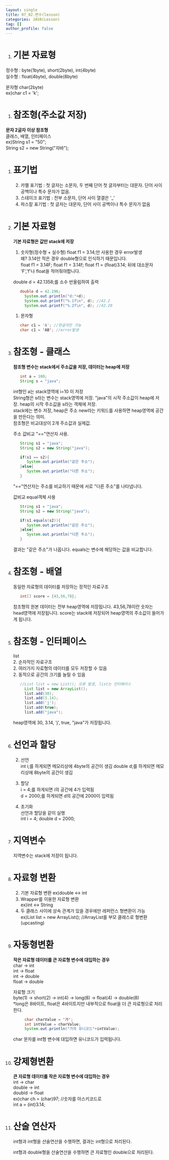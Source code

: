 ```yaml
---
layout: single
title: 07_02.변수(lesson)
categories: JAVA(Lesson)
tag: []
author_profile: false
---
```


1. # 기본 자료형   
정수형 : byte(1byte), short(2byte), int(4byte)    
실수형 : float(4byte), double(8byte)   

문자형 char(2byte)   
ex)char c1 = 'k';

1. # 참조형(주소값 저장)   
__문자 2글자 이상 참조형__   
클래스, 배열, 인터페이스   
ex)String s1 = "50";   
String s2 = new String("자바");   

1. # 표기법   
   2. 카멜 표기법 : 첫 글자는 소문자, 두 번째 단어 첫 글자부터는 대문자. 단어 사이 공백이나 특수 문자가 없음.   
   2. 스테이크 표기법 : 전부 소문자, 단어 사이 열결은 '_'   
   2. 파스칼 표기법 : 첫 글자는 대문자, 단어 사이 공백이나 특수 문자가 없음

1. # 기본 자료형
   
   __기본 자료형은 값만 stack에 저장__   

   1. 숫자형(정수형 + 실수형)
   float f1 = 3.14;만 사용한 경우 error발생   
   왜? 3.14만 적은 경우 double형으로 인식하기 때문입니다.   
   float f1 = 3.14F;
   float f1 = 3.14f;
   float f1 = (float)3.14;
   뒤에 대소문자 'F','f'나 float을 적어줘야합니다.   

   double d = 42.1358;를 소수 반올림하여 출력   
   ```java
      double d = 42.196;
		System.out.println("d:"+d);
		System.out.printf("%.1f\n", d); //42.2
		System.out.printf("%.2f\n", d); //42.20
   ```   
   
   1. 문자형
   ```java
      char c1 = 'A'; //한글자만 가능
      char c1 = 'AB'; //error발생
   ```   

1. # 참조형 - 클래스
   __참조형 변수는 stack에서 주소값을 저장, 데이터는 heap에 저장__   

   ```java
      int a = 100;
      String s = "java";
   ```
   int형인 a는 stack영역에 i=10 이 저장   
   String형은 s라는 변수는 stack영역에 저장. "java"의 시작 주소값이 heap에 저장. heap의 시작 주소값을 s라는 객체에 저장.   
   stack에는 변수 저장, heap은 주소
   new라는 키워드를 사용하면 heap영역에 공간을 만든다는 의미.   
   참조형은 비교대상이 2개 주소값과 실제값.
   
   주소 값비교 "=="연산자 사용.
   ```java
      String s1 = "java";
      String s2 = new String("java");

      if(s1 == s2){
         System.out.println("같은 주소");
      }else{
         System.out.println("다른 주소");
      }
   ```   
   "=="연산자는 주소를 비교하기 때문에 서로 "다른 주소"를 나타냅니다.

   값비교 equal객체 사용
   ```java
      String s1 = "java";
      String s2 = new String("java");

      if(s1.equals(s2)){
         System.out.println("같은 주소");
      }else{
         System.out.println("다른 주소");
      }
   ```   
   결과는 "같은 주소"가 나옵니다. equals는 변수에 해당하는 값을 비교합니다.   

1. # 참조형 - 배열
   동일한 자료형의 데이터를 저장하는 정적인 자료구조   
   ```java
      int[] score = {43,56,78};
   ```
   참조형의 원본 데이터는 전부 heap영역에 저장됩니다. 43,56,78이란 숫자는 head영역에 저장됩니다. score는 stack에 저장되어 heap영역의 주소값이 들어가게 됩니다.   

1. # 참조형 - 인터페이스
   list   
   2. 순자적인 자료구조   
   2. 여러가지 자료형의 데이터를 모두 저장할 수 있음   
   2. 동적으로 공간의 크기를 늘릴 수 있음

   ```java
      //List list = new List(); 오류 발생, list는 인터페이스
		List list = new ArrayList();
		list.add(30);
		list.add(3.14);
		list.add('j');
		list.add(true);
		list.add("java");
   ```   
   heap영역에 30, 3.14, 'j', true, "java"가 저장됩니다.   

1. # 선언과 할당
   2. 선언   
   int i;를 하게되면 메모리상에 4byte의 공간이 생김
   double d;를 하게되면 메모리상에 8byte의 공간이 생김   

   2. 할당   
   i = 4;를 하게되면 i의 공간에 4가 입력됨   
   d = 2000;를 하게되면 d의 공간에 2000이 입력됨   

   2. 초기화   
   선언과 할당을 같이 실행   
   int i = 4;
   double d = 2000;

1. # 지역변수
   지역변수는 stack에 저장이 됩니다.   

1. # 자료형 변환   
   2. 기본 자료형 변환 ex)double ↔ int    
   2. Wrapper를 이용한 자료형 변환    
   ex)int ↔ String   
   2. 두 클래스 사이에 상속 관계가 있을 경우에만 레퍼런스 형변환이 가능   
   ex)List list = new ArrayList(); //ArrayList를 부모 클래스로 형변환(upcasting)
   
1. # 자동형변환
   __작은 자료형 데이터를 큰 자료형 변수에 대입하는 경우__   
   char → int   
   int → float   
   int → double   
   float → double   

   자료형 크기   
   byte(1) → short(2) → int(4) → long(8) → float(4) → double(8)   
   *long은 8바이트, float은 4바이트지만 내부적으로 float을 더 큰 자료형으로 처리한다.   

   ```java
		char charValue = '가';
		int intValue = charValue;
		System.out.println("가의 유니코드"+intValue);
   ```   
   char 문자를 int형 변수에 대입하면 유니코드가 입력됩니다.   

1. # 강제형변환   
   __큰 자료형 데이터를 작은 자료형 변수에 대입하는 경우__   
   int → char   
   double → int   
   doubld → float   
   ex)char ch = (char)97; //숫자를 아스키코드로     
   int a = (int)3.14;   

1. #  산술 연산자 
   int형과 int형을 산술연산을 수행하면, 결과는 int형으로 처리된다.   

   int형과 double형을 산술연산을 수행하면 큰 자료형인 double으로 처리된다.   
